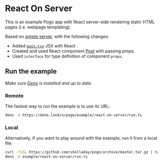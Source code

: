 # React On Server

This is an example Pogo app with React server-side rendering static HTML pages (i.e. webpage templating).

Based on [simple server](../simple-server), with the following changes:
 - Added [`main.tsx`](./main.tsx) JSX with React .
 - Created and used React component [Post](./post.tsx) with passing props.
 - Used `interface` for type definition of component `props`.

## Run the example

*Make sure [Deno](https://deno.land/) is installed and up to date.*

### Remote

The fastest way to run the example is to use its URL:

```sh
deno -A https://deno.land/x/pogo/example/react-on-server/run.ts
```

### Local

Alternatively, if you want to play around with the example, run it from a local file:

```sh
curl -fsSL https://github.com/sholladay/pogo/archive/master.tar.gz | tar -xz --strip-components=1 'pogo-master/example'
deno -A example/react-on-server/run.ts
```
